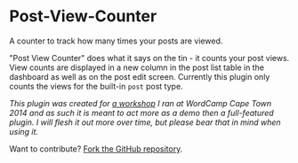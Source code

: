 # Post-View-Counter

A counter to track how many times your posts are viewed.

"Post View Counter" does what it says on the tin - it counts your post views. View counts are displayed in a new column in the post list table in the dashboard as well as on the post edit screen. Currently this plugin only counts the views for the built-in `post` post type.

*This plugin was created for [a workshop](http://2014.capetown.wordcamp.org/session/building-your-first-wordpress-plugin/) I ran at WordCamp Cape Town 2014 and as such it is meant to act more as a demo then a full-featured plugin. I will flesh it out more over time, but please bear that in mind when using it.*

Want to contribute? [Fork the GitHub repository](https://github.com/hlashbrooke/Post-View-Counter).